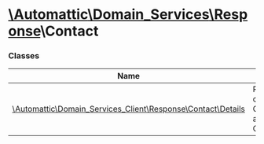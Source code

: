 # [\Automattic](../namespaces/automattic.md)[\Domain_Services](../namespaces/automattic-domain-services.md)[\Response](../namespaces/automattic-domain-services-response.md)\Contact

### Classes

| Name | Summary |
|------|---------|
| [\Automattic\Domain_Services_Client\Response\Contact\Details](../classes/Automattic-Domain-Services-Response-Contact-Details.md) | Response containing the Contact_Information associated with a Contact_Id |
